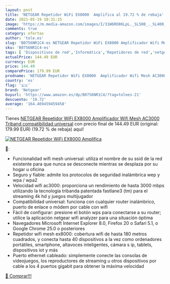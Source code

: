 ```yaml
---
layout: post
title: 'NETGEAR Repetidor WiFi EX8000  Amplifica al 19.72 % de rebaja'
date: 2021-05-19 10:31:15
image: 'https://m.media-amazon.com/images/I/31W6RO86LpL._SL500_._SL400_.jpg'
comments: true
category: ofertas
author: 'tole.es'
slug: 'B0756NR1C4-es NETGEAR Repetidor WiFi EX8000 Amplificador Wifi Mesh...'
sku: 'B0756NR1C4-es'
tags: [ 'Dispositivos de red','Informática','Repetidores de red','netgear','wifi', ]
actualPrice: 144.49 EUR
currency: EUR
price: 144.49
comparePrice: 179.99 EUR
prodname: 'NETGEAR Repetidor WiFi EX8000  Amplificador Wifi Mesh AC3000 Triband  compatibilidad universal'
country: 'es'
flag: '🇪🇸'
brand: 'Netgear'
buyurl: 'https://www.amazon.es/dp/B0756NR1C4/?tag=tolees-21'
descuento: '19.72'
average: '164.469459459458'
---
```


Tienes [NETGEAR Repetidor WiFi EX8000  Amplificador Wifi Mesh AC3000 Triband  compatibilidad universal](https://www.amazon.es/dp/B0756NR1C4/?tag=tolees-21) con precio final de  144.49 EUR (original: 179.99 EUR) (19.72 %  de rebaja) aqui!

[![NETGEAR Repetidor WiFi EX8000  Amplifica](https://m.media-amazon.com/images/I/31W6RO86LpL._SL500_._SL400_.jpg)](https://www.amazon.es/dp/B0756NR1C4/?tag=tolees-21)

🔎:

- Funcionalidad wifi mesh universal: utiliza el nombre de su ssid de la red existente para que nunca se desconecte mientras se desplaza por su hogar u oficina
- Seguro y fiable: admite los protocolos de seguridad inalámbrica wep y wpa / wpa2
- Velocidad wifi ac3000: proporciona un rendimiento de hasta 3000 mbps utilizando la tecnología tribanda patentada fastlane3 (tm) para el streaming 4k hd y juegos multijugador
- Compatibilidad universal: funciona con cualquier router inalámbrico, puerto de enlace o módem por cable con wifi
- Fácil de configurar: presione el botón wps para conectarse a su router; utilice la aplicación netgear wifi analyzer para una situación óptima
- Navegadores Microsoft Internet Explorer 8.0, Firefox 20 o Safari 5.1, o Google Chrome 25.0 o posteriores
- Repetidor wifi mesh ex8000: cobertura wifi de hasta 180 metros cuadrados, y conecta hasta 40 dispositivos a la vez como ordenadores portátiles, smartphone, altavoces inteligentes, cámara s ip, tablets, dispositivos iot y más
- Puerto ethernet cableado: simplemente conecte las consolas de videojuegos, los reproductores de streaming u otros dispositivos por cable a los 4 puertos gigabit para obtener la máxima velocidad

[🛒 Comprar!!!](https://www.amazon.es/dp/B0756NR1C4/?tag=tolees-21)
